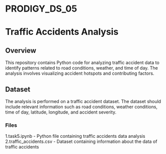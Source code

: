 # PRODIGY_DS_05
# Traffic Accidents Analysis

## Overview

This repository contains Python code for analyzing traffic accident data to identify patterns related to road conditions, weather, and time of day. The analysis involves visualizing accident hotspots and contributing factors.

## Dataset

The analysis is performed on a traffic accident dataset. The dataset should include relevant information such as road conditions, weather conditions, time of day, latitude, longitude, and accident severity.

### Files

1.task5.ipynb - Python file containing traffic accidents data analysis
2.traffic_accidents.csv - Dataset containing information about the data of traffic accidents
